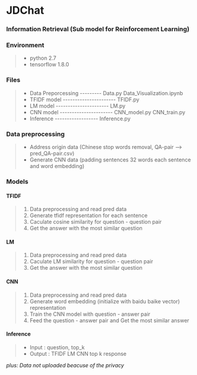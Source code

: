 # JDChat   

### Information Retrieval (Sub model for Reinforcement Learning)
### Environment
> - python 2.7  
> - tensorflow 1.8.0

### Files
> - Data Preporcessing --------- Data.py Data_Visualization.ipynb
> - TFIDF model ---------------------- TFIDF.py
> - LM model   ---------------------- LM.py
> - CNN model  ---------------------- CNN_model.py CNN_train.py
> - Inference ------------------ Inference.py

### Data preprocessing
> - Address origin data (Chinese stop words removal, QA-pair --> pred_QA-pair.csv)
> - Generate CNN data (padding sentences 32 words each sentence and word embedding)

### Models

#### TFIDF
> 1. Data preprocessing and read pred data
> 2. Generate tfidf representation for each sentence
> 3. Caculate cosine similarity for question - question pair
> 4. Get the answer with the most similar question

#### LM
> 1. Data preprocessing and read pred data
> 2. Caculate LM similarity for question - question pair
> 3. Get the answer with the most similar question

#### CNN
> 1. Data preprocessing and read pred data
> 2. Generate word embedding (initialize with baidu baike vector) representation
> 3. Train the CNN model with question - answer pair
> 4. Feed the question - answer pair and Get the most similar answer

#### Inference
> - Input : question, top_k
> - Output : TFIDF LM CNN top k response

*plus: Data not uploaded beacuse of the privacy*

